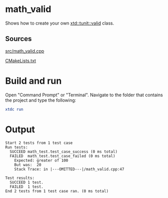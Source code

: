 # math_valid

Shows how to create your own [xtd::tunit::valid](https://gammasoft71.github.io/xtd/reference_guides/latest/classxtd_1_1tunit_1_1valid.html) class.

## Sources

[src/math_valid.cpp](src/math_valid.cpp)

[CMakeLists.txt](CMakeLists.txt)

# Build and run

Open "Command Prompt" or "Terminal". Navigate to the folder that contains the project and type the following:

```cmake
xtdc run
```

# Output

```
Start 2 tests from 1 test case
Run tests:
  SUCCEED math_test.test_case_success (0 ms total)
  FAILED  math_test.test_case_failed (0 ms total)
    Expected: greater of 100
    But was:  20
    Stack Trace: in |---OMITTED---|/math_valid.cpp:47

Test results:
  SUCCEED 1 test.
  FAILED  1 test.
End 2 tests from 1 test case ran. (0 ms total)
```
